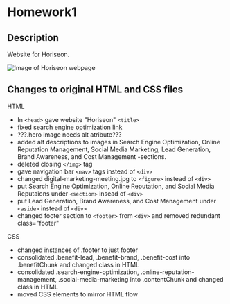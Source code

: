 # Homework1

## Description

Website for Horiseon.

![Image of Horiseon webpage](\images\Horiseon-pic.png)

## Changes to original HTML and CSS files

HTML

- In `<head>` gave website "Horiseon" `<title>`
- fixed search engine optimization link
- ???.hero image needs alt atribute???
- added alt descriptions to images in Search Engine Optimization, Online Reputation Management, Social Media Marketing, Lead Generation, Brand Awareness, and Cost Management -sections.
- deleted closing `</img>` tag
- gave navigation bar `<nav>` tags instead of `<div>`
- changed digital-marketing-meeting.jpg to `<figure>` instead of `<div>`
- put Search Engine Optimization, Online Reputation, and Social Media Reputaions under `<section>` insead of `<div>`
- put Lead Generation, Brand Awareness, and Cost Management  under `<aside>` instead of `<div>`
- changed footer section to `<footer>` from `<div>` and removed redundant class="footer"

CSS

- changed instances of .footer to just footer
- consolidated .benefit-lead, .benefit-brand, .benefit-cost into .benefitChunk and changed class in HTML
- consolidated .search-engine-optimization, .online-reputation-management, .social-media-marketing into .contentChunk and changed class in HTML
- moved CSS elements to mirror HTML flow